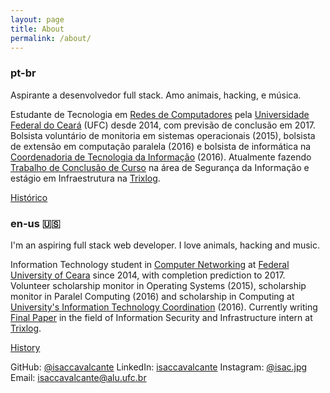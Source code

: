 ```yaml
---
layout: page
title: About
permalink: /about/
---
```


### pt-br

Aspirante a desenvolvedor full stack. Amo animais, hacking, e música.

Estudante de Tecnologia em [Redes de Computadores](http://www.quixada.ufc.br/2016/03/17/curso-de-redes-de-computadores-homenageado/) pela [Universidade Federal do Ceará](http://ufc.br/) (UFC) desde 2014, com previsão de conclusão em 2017. Bolsista voluntário de monitoria em sistemas operacionais (2015), bolsista de extensão em computação paralela (2016) e bolsista de informática na [Coordenadoria de Tecnologia da Informação](http://cti.quixada.ufc.br/) (2016). Atualmente fazendo [Trabalho de Conclusão de Curso](https://github.com/isaccavalcante/tcc) na área de Segurança da Informação e estágio em Infraestrutura na [Trixlog](http://www.trixlog.com/).

[Histórico](https://www.dropbox.com/s/666a5lhws6rjnrm/historico_367957.pdf?dl=0)

### en-us :us:

I'm an aspiring full stack web developer. I love animals, hacking and music.

Information Technology student in [Computer Networking](http://www.quixada.ufc.br/2016/03/17/curso-de-redes-de-computadores-homenageado/) at [Federal University of Ceara](http://ufc.br/) since 2014, with completion prediction to 2017. Volunteer scholarship monitor in Operating Systems (2015), scholarship monitor in Paralel Computing (2016) and scholarship in Computing at [University's Information Technology Coordination](http://cti.quixada.ufc.br/) (2016). Currently writing [Final Paper](https://github.com/isaccavalcante/tcc) in the field of Information Security and Infrastructure intern at [Trixlog](http://www.trixlog.com/).

[History](https://www.dropbox.com/s/666a5lhws6rjnrm/historico_367957.pdf?dl=0)

GitHub: [@isaccavalcante](github.com/isaccavalcante)
LinkedIn: [isaccavalcante](linkedin.com/in/isaccavalcante)
Instagram: [@isac.jpg](instagram.com/isac.jpg)
Email: [isaccavalcante@alu.ufc.br](mailto:isaccavalcante@alu.ufc.br)

